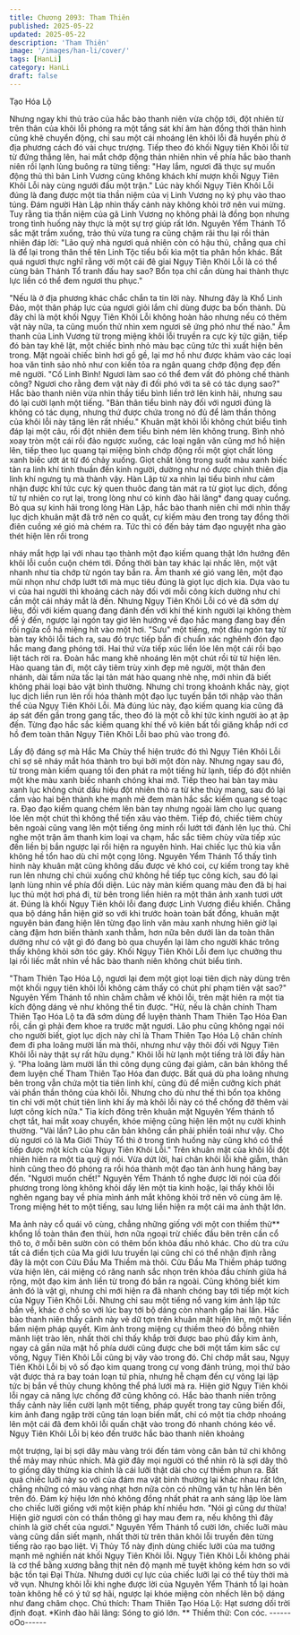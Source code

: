 ```yaml
---
title: Chương 2093: Tham Thiên
published: 2025-05-22
updated: 2025-05-22
description: 'Tham Thiên'
image: '/images/han-li/cover/'
tags: [HanLi]
category: HanLi
draft: false
---
```


Tạo Hóa Lộ

Nhưng ngay khi thủ trảo của hắc bào thanh niên vừa chộp tới, đột
nhiên từ trên thân của khôi lỗi phóng ra một tầng sát khí âm hàn
đồng thời thân hình cũng khẽ chuyển động, chỉ sau một cái
nhoáng lên khôi lỗi đã huyền phù ở địa phương cách đó vài chục
trượng.
Tiếp theo đó khối Ngụy tiên Khôi lỗi từ từ đứng thẳng lên, hai mắt
chớp động thản nhiên nhìn về phía hắc bào thanh niên rồi lạnh
lùng buông ra từng tiếng:
"Hay lắm, ngươi đã thực sự muốn động thủ thì bản Linh Vương
cũng không khách khí mượn khối Ngụy Tiên Khôi Lỗi này cùng
ngưới đấu một trận."
Lúc này khối Ngụy Tiên Khôi Lỗi đúng là đang được một tia thần
niệm của vị Linh Vương nọ ký phụ vào thao túng.
Đám người Hàn Lập nhìn thấy cảnh này không khỏi trở nên vui
mừng.
Tuy rằng tia thần niệm của gã Linh Vương nọ không phải là đồng
bọn nhưng trong tình huống này thực là một sự trợ giúp rất lớn.
Nguyên Yểm Thánh Tổ sắc mặt trầm xuống, trảo thủ vừa tung ra
cũng chậm rãi thu lại rồi thản nhiên đáp lời:
"Lão quỷ nhà ngươi quả nhiên còn có hậu thủ, chẳng qua chỉ là
để lại trong thân thể tên Linh Tộc tiểu bối kìa một tia phân hồn
khác. Bất quá ngươi thực nghĩ rằng với một cái đê giai Ngụy Tiên
Khôi Lỗi là có thể cùng bản Thánh Tổ tranh đấu hay sao? Bổn tọa
chỉ cần dùng hai thành thực lực liền có thể đem ngươi thu phục."

"Nếu là ở địa phương khác chắc chắn ta tin lời này. Nhưng đây là
Khổ Linh Đảo, một thân pháp lực của ngươi giỏi lắm chỉ dùng
được ba bốn thành. Dù đây chỉ là một khối Ngụy Tiên Khôi Lỗi
không hoàn hảo nhưng nếu có thêm vật này nữa, ta cũng muốn
thử nhìn xem ngươi sẽ ứng phó như thế nào." Âm thanh của Linh
Vương từ trong miệng khôi lỗi truyền ra cực kỳ tức giận, tiếp đó
bàn tay khẽ lật, một chiếc bình nhỏ màu bạc cũng tức thì xuất
hiện bên trong.
Mặt ngoài chiếc bình hơi gồ gề, lại mơ hồ như được khảm vào
các loại hoa văn tinh sảo nhỏ như con kiến tỏa ra ngân quang
chớp động đẹp đến mê người.
"Cố Linh Bình! Ngươi làm sao có thể đem vất đó phỏng chế thành
công? Ngươi cho rằng đem vật này đi đối phó với ta sẽ có tác
dụng sao?" Hắc bào thanh niên vừa nhìn thầy tiểu bình liền trở
lên kinh hãi, nhưng sau đó lại cười lạnh một tiếng.
"Bản thân tiểu bình này đối với ngươi đúng là không có tác dụng,
nhưng thứ được chứa trong nó đủ để làm thần thông của khôi lỗi
này tăng lên rất nhiều." Khuân mặt khôi lỗi không chút biểu tình
đáp lại một câu, rồi đột nhiên đem tiểu bình ném lên không trung.
Bình nhỏ xoay tròn một cái rồi đảo ngược xuống, các loại ngân
văn cũng mơ hồ hiện lên, tiếp theo lục quang tại miệng bình chớp
động rồi một giọt chất lỏng xanh biếc ướt át từ đó chảy xuống.
Giọt chất lỏng trong suốt màu xanh biếc tản ra linh khí tinh thuần
đến kinh người, dường như nó được chính thiên địa linh khí
ngưng tụ mà thành vậy.
Hàn Lập từ xa nhìn lại tiểu bình như cảm nhận được khí tức cực
kỳ quen thuôc đang tản mát ra từ giọt lục dịch, đồng tử tự nhiên
co rụt lại, trong lòng như có kinh đào hãi lãng* đang quay cuồng.
Bỏ qua sự kinh hãi trong lòng Hàn Lập, hắc bào thanh niên chỉ
mới nhìn thấy lục dịch khuân mặt đã trở nên co quắt, cự kiếm
màu đen trong tay đồng thời điên cuồng xé gió mà chém ra. Tức
thì có đến bảy tám đạo nguyệt nha gào thét hiện lên rồi trong

nháy mắt hợp lại với nhau tạo thành một đạo kiếm quang thật lớn
hướng đên khôi lỗi cuồn cuộn chém tới.
Đồng thời bàn tay khác lại nhấc lên, một vật nhanh như tia chớp
từ ngón tay bắn ra.
Âm thanh xé gió vang lên, một đạo mũi nhọn như chớp lướt tới
mà mục tiêu đúng là giọt lục dịch kia.
Dựa vào tu vi của hai người thì khoảng cách này đối với mỗi công
kích dường như chỉ cần một cái nháy mắt là đến.
Nhưng Ngụy Tiên Khôi Lỗi có vẻ đã sớm dự liệu, đối với kiếm
quang đang đánh đến với khí thế kinh người lại không thèm để ý
đến, ngược lại ngón tay giơ lên hướng về đạo hắc mang đang
bay đến rồi ngửa cổ há miệng hít vào một hơi.
"Sưu" một tiếng, một đầu ngón tay từ bàn tay khôi lỗi tách ra, sau
đó trực tiếp bắn đi chuẩn xác nghênh đón đạo hắc mang đang
phóng tới.
Hai thứ vừa tiếp xúc liền lóe lên một cái rồi bạo liệt tách rời ra.
Đoàn hắc mang khẽ nhoáng lên một chút rồi từ từ hiện lên.
Hào quang tản đi, một cây tiêm trùy xinh đẹp mê người, một thân
đen nhánh, dài tầm nửa tấc lại tản mát hào quang nhè nhẹ, mới
nhìn đã biết không phải loại bảo vật bình thường.
Nhưng chỉ trong khoảnh khắc này, giọt lục dịch liền run lên rồi hóa
thành một đạo lục tuyến bắn tới nhập vào thân thể của Ngụy Tiên
Khôi Lỗi.
Mà đúng lúc này, đạo kiếm quang kia cũng đã áp sát đến gần
trong gang tấc, theo đó là một cỗ khí tức kinh người ào ạt ập đến.
Từng đạo hắc sắc kiếm quang khí thế vô kiên bất tồi giăng khắp
nới cơ hồ đem toàn thân Ngụy Tiên Khôi Lỗi bao phủ vào trong
đó.

Lấy độ đáng sợ mà Hắc Ma Chủy thể hiện trước đó thì Ngụy Tiên
Khôi Lỗi chỉ sợ sẽ nháy mắt hóa thành tro bụi bởi một đòn này.
Nhưng ngay sau đó, từ trong màn kiếm quang tối đen phát ra một
tiếng hừ lạnh, tiếp đó đột nhiên một khe màu xanh biếc nhanh
chóng khai mở.
Tiếp theo hai bàn tay màu xanh lục không chút dấu hiệu đột nhiên
thò ra từ khe thúy mang, sau đó lại cầm vào hai bên thành khe
mạnh mẽ đem màn hắc sắc kiếm quang sé toạc ra.
Đạo đạo kiếm quang chém lên bàn tay nhưng ngoài làm cho lục
quang lóe lên một chút thì không thể tiến xâu vào thêm.
Tiếp đó, chiếc tiêm chùy bên ngoài cũng vang lên một tiếng ông
minh rồi lướt tới đánh lên lục thủ.
Chỉ nghe một trận âm thanh kim loại va chạm, hắc sắc tiêm chùy
vừa tiếp xúc đến liền bị bắn ngược lại rồi hiện ra nguyên hình.
Hai chiếc lục thủ kia vẫn không hề tổn hao dù chỉ một cọng lông.
Nguyên Yểm Thánh Tổ thấy tình hình này khuân mặt cũng không
dấu được vẻ khó coi, cự kiếm trong tay khẽ run lên nhưng chỉ
chúi xuống chứ không hề tiếp tục công kích, sau đó lại lạnh lùng
nhìn về phía đối diện.
Lúc này màn kiếm quang màu đen đã bị hai lục thủ một hơi phá
đi, từ bên trong liền hiên ra một thân ảnh xanh tươi ướt át. Đúng
là khối Ngụy Tiên khôi lỗi đang được Linh Vương điều khiển.
Chẳng qua bộ dáng hắn hiện giờ so với khi trước hoàn toàn bất
đồng, khuân mặt nguyên bản đang hiện lên từng đạo linh văn
màu xanh nhưng hiên giờ lại càng đậm hơn biến thành xanh
thẫm, hơn nữa bên dưới làn da toàn thân dường như có vật gì đó
đang bò qua chuyển lại làm cho người khác trông thấy không khỏi
sởn tóc gáy.
Khối Ngụy Tiên Khôi Lỗi đem lục chưởng thu lại rồi liếc mắt nhìn
về hắc bào thanh niên không chút biểu tình.

"Tham Thiên Tạo Hóa Lộ, ngươi lại đem một giọt loại tiên dịch này
dùng trên một khối ngụy tiên khôi lỗi không cảm thấy có chút phí
phạm tiên vật sao?" Nguyên Yểm Thánh tổ nhìn chằm chằm về
khôi lỗi, trên mặt hiên ra một tia kích động dáng vẻ như không thể
tin được.
"Hừ, nếu là chân chính Tham Thiên Tạo Hóa Lộ ta đã sớm dùng
để luyện thành Tham Thiên Tạo Hóa Đan rồi, cần gì phải đem
khoe ra trước mặt ngươi. Lão phu cũng không ngại nói cho người
biết, giọt lục dịch này chỉ là Tham Thiên Tạo Hóa Lộ chân chính
đem đi pha loãng mười lần mà thôi, nhưng như vậy thôi đối với
Ngụy Tiên Khôi lỗi này thật sự rất hữu dụng." Khôi lỗi hừ lạnh một
tiếng trả lời đầy hàn ý.
"Pha loãng làm mười lần thì công dụng cũng đại giảm, căn bản
không thể đem luyện chế Tham Thiên Tạo Hóa đan được. Bất
quá dù pha loãng nhưng bên trong vẫn chứa một tia tiên linh khí,
cũng đủ để miễn cưỡng kích phát vài phần thần thông của khôi
lỗi. Nhưng cho dù như thế thì bổn tọa không tin chỉ với một chút
tiên linh khí ấy mà khôi lỗi này có thể chống đỡ thêm vài lượt công
kích nữa." Tia kích đông trên khuân mặt Nguyên Yểm thánh tổ
chợt tắt, hai mắt xoay chuyển, khóe miệng cũng hiện lên một nụ
cười khinh thường.
"Vài lần? Lão phu căn bản không cần phải phiền toái như vậy.
Cho dù ngươi có là Ma Giới Thủy Tổ thì ở trong tình huống này
cũng khó có thể tiếp được một kích của Ngụy Tiên Khôi Lỗi." Trên
khuân mặt của khôi lỗi đột nhiên hiên ra một tia quỷ dị nói.
Vừa dứt lời, hai chân khôi lỗi khẽ giẫm, thân hình cũng theo đó
phóng ra rồi hóa thành một đạo tàn ảnh hung hăng bay đến.
"Ngươi muốn chết!"
Nguyên Yểm Thánh tổ nghe được lời nói của đối phương trong
lòng không khỏi dấy lên một tia kinh hoặc, lại thấy khôi lỗi nghên
ngang bay về phía mình ánh mắt không khỏi trở nên vô cùng âm
lệ. Trong miệng hét to một tiếng, sau lưng liền hiện ra một cái ma
ảnh thật lớn.

Ma ảnh này cổ quái vô cùng, chẳng những giống với một con
thiềm thử** khổng lồ toàn thân đen thùi, hơn nữa ngoại trừ chiếc
đầu bên trên cần cổ thô to, ở mỗi bên sườn còn có thêm bốn
khỏa đầu nhỏ khác.
Cho dù tra cứu tất cả điển tịch của Ma giới lưu truyền lại cũng chỉ
có thể nhận định rằng đây là một con Cửu Đầu Ma Thiềm mà thôi.
Cửu Đầu Ma Thiềm pháp tướng vừa hiện lên, cái miệng có răng
nanh sắc nhọn trên khỏa đầu chính giữa há rộng, một đạo kim
ảnh liền từ trong đó bắn ra ngoài.
Cũng không biết kim ảnh đó là vật gì, nhưng chỉ mới hiện ra đã
nhanh chóng bay tới tiếp một kích của Ngụy Tiên Khôi Lỗi. Nhưng
chỉ sau một tiếng nổ vang kim ảnh lập tức bắn về, khác ở chỗ so
với lúc bay tới bộ dáng còn nhanh gấp hai lần.
Hắc bào thanh niên thấy cảnh này vẻ dữ tợn trên khuân mặt hiện
lên, một tay liền bấm niệm pháp quyết.
Kim ảnh trong miệng cự thiềm theo đó bỗng nhiên mãnh liệt trào
lên, nhất thời chỉ thấy khắp trời được bao phủ đầy kim ảnh, ngay
cả gần nửa mặt hồ phía dưới cũng được che bởi một tấm kim sắc
cự võng, Ngụy Tiên Khôi Lỗi cũng bị vây vào trong đó.
Chỉ chớp mắt sau, Ngụy Tiên Khôi Lỗi bị vô số đạo kim quang
trong cự vong đánh trúng, mọi thứ bảo vật được thả ra bay toán
loạn tứ phía, nhưng hễ chạm đến cự võng lại lập tức bị bắn về
thủy chung không thể phá lưới mà ra.
Hiện giờ Ngụy Tiên khôi lỗi ngay cả năng lực chống đỡ cũng
không có.
Hắc bào thanh niên trông thấy cảnh này liền cười lạnh một tiếng,
pháp quyết trong tay cũng biến đổi, kim ảnh đang ngập trời cũng
tán loạn biến mất, chi có một tia chớp nhoáng lên một cái đã đem
khôi lỗi quấn chặt vào trong đó nhanh chóng kéo về.
Ngụy Tiên Khôi Lỗi bị kéo đến trước hắc bào thanh niên khoảng

một trượng, lại bị sợi dây màu vàng trói đến tám vòng căn bản tứ
chi không thể mảy may nhúc nhích.
Mà giờ đây mọi người có thể nhìn rõ là sợi dây thô to giống dây
thừng kia chính là cái lưỡi thật dài cho cự thiềm phun ra.
Bất quá chiếc luỡi này so với của đám ma vật bình thường lại
khác nhau rất lớn, chẳng những có màu vàng nhạt hơn nữa còn
có những văn tự hằn lên bên trên đó. Đám ký hiệu lớn nhỏ không
đồng nhất phát ra anh sáng lập lòe làm cho chiếc lưỡi giống với
một kiện pháp khí nhiều hơn.
"Nói gì cũng dư thừa! Hiện giờ ngươi còn có thần thông gì hay
mau đem ra, nếu không thì đây chính là giờ chết của ngươi."
Nguyên Yểm Thánh tổ cười lớn, chiếc luỡi màu vàng cũng dần
siết mạnh, nhất thời từ trên thân khôi lỗi truyền đên từng tiếng rào
rạo bạo liệt.
Vị Thủy Tổ này định dùng chiếc lưỡi của ma tướng mạnh mẽ
nghiền nát khối Ngụy Tiên Khôi lỗi.
Ngụy Tiên Khôi Lỗi không phải là cơ thể bằng xương bằng thịt
nên độ mạnh mẽ tuyệt không kém hơn so với bậc tồn tại Đại
Thừa. Nhưng dưới cự lực của chiếc lưỡi lại có thể tùy thời mà vỡ
vụn.
Nhưng khôi lỗi khi nghe được lời của Nguyên Yểm Thánh tổ lại
hoàn toàn không hề có ý tứ sợ hãi, ngược lại khóe miệng còn
nhếch lên bộ dáng như đang châm chọc.
Chú thích:
Tham Thiên Tạo Hóa Lộ: Hạt sương dối trời định đoạt.
*Kinh đào hãi lãng: Sóng to gió lớn.
** Thiềm thử: Con cóc.
------oOo------
